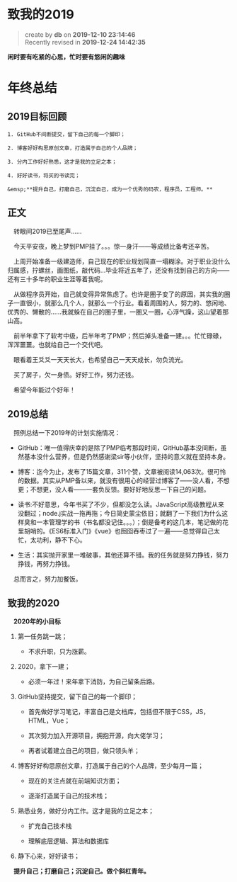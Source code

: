 致我的2019
===
> create by **db** on **2019-12-10 23:14:46**   
> Recently revised in **2019-12-24 14:42:35**

**闲时要有吃紧的心思，忙时要有悠闲的趣味**

# 年终总结

## **2019目标回顾**
```
1. GitHub不间断提交，留下自己的每一个脚印；

2. 博客好好构思原创文章，打造属于自己的个人品牌；

3. 分内工作好好熟悉，这才是我的立足之本；

4. 好好读书，将买的书读完；

&emsp;**提升自己，打磨自己，沉淀自己，成为一个优秀的码农，程序员，工程师。**
```
## 正文
&emsp;转眼间2019已至尾声……

&emsp;今天平安夜，晚上梦到PMP挂了。。。惊一身汗——等成绩比备考还辛苦。

&emsp;上周开始准备一级建造师，自己现在的职业规划简直一塌糊涂。对于职业没什么归属感，拧螺丝，画图纸，敲代码...毕业将近五年了，还没有找到自己的方向——还有三十多年的职业生涯等着我呢。

&emsp;从做程序员开始，自己就变得异常焦虑了。也许是圈子变了的原因，其实我的圈子一直很小，就那么几个人，就那么一个行业。看着周围的人，努力的、悠闲地、优秀的、懒散的……我就躲在自己的圈子里，一圈又一圈，心浮气躁，这山望着那山高。

&emsp;前半年拿下了软考中级，后半年考了PMP；然后掉头准备一建。。。忙忙碌碌，浑浑噩噩。也就给自己一个交代吧。

&emsp;眼看着王爻爻一天天长大，也希望自己一天天成长，勿负流光。

&emsp;买了房子，欠一身债。好好工作，努力还钱。

&emsp;希望今年能过个好年！
## 2019总结
&emsp;照例总结一下2019年的计划实施情况：

* GitHub：唯一值得庆幸的是除了PMP临考那段时间，GitHub基本没间断，虽然基本没什么营养，但是仍然感谢梁sir等小伙伴，坚持的意义就在坚持本身。

* 博客：迄今为止，发布了15篇文章，311个赞，文章被阅读14,063次。很可怜的数据。其实从PMP备以来，就没有很用心的经营过博客了——没人看，不想更；不想更，没人看——一套负反馈。要好好地反思一下自己的问题。

* 读书:不好意思，今年书买了不少，但都没怎么读。JavaScript高级教程从来没翻过；node.j实战一拖再拖；今日简史蒙尘依旧；就翻了一下我们为什么这样臭和一本管理学的书（书名都没记住。。。）；倒是备考的这几本，笔记做的花里胡哨的。《ES6标准入门》《vue》也囫囵吞枣过了一遍——总觉得自己太忙，太功利，静不下心。

* 生活：其实抛开家里一堆破事，其他还算不错。我的任务就是努力挣钱，努力挣钱，再努力挣钱。

&emsp;总而言之，努力加餐饭。

## 致我的2020

&emsp;**2020年的小目标**

1. 第一任务跳一跳；

    - 不求升职，只为涨薪。

2. 2020，拿下一建；

    - 必须一年过！来年拿下消防，为自己留条后路。

3. GitHub坚持提交，留下自己的每一个脚印；

    - 首先做好学习笔记，丰富自己是文档库，包括但不限于CSS，JS，HTML，Vue；

    - 其次努力加入开源项目，拥抱开源，向大佬学习；

    - 再者试着建立自己的项目，做只领头羊；

4. 博客好好构思原创文章，打造属于自己的个人品牌，至少每月一篇；

    - 现在的关注点就在前端知识方面；

    - 逐渐打造属于自己的技术栈；

4. 熟悉业务，做好分内工作。这才是我的立足之本；

    - 扩充自己技术栈

    - 理解底层逻辑、算法和数据库

5. 静下心来，好好读书；

&emsp;**提升自己；打磨自己；沉淀自己。做个斜杠青年。**

